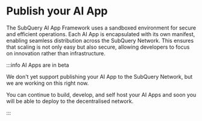 # Publish your AI App

The SubQuery AI App Framework uses a sandboxed environment for secure and efficient operations. Each AI App is encapsulated with its own manifest, enabling seamless distribution across the SubQuery Network. This ensures that scaling is not only easy but also secure, allowing developers to focus on innovation rather than infrastructure.

:::info AI Apps are in beta

We don't yet support publishing your AI App to the SubQuery Network, but we are working on this right now.

You can continue to build, develop, and self host your AI Apps and soon you will be able to deploy to the decentralised network.

:::
